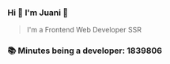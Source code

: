 ### Hi 👋 I&#39;m Juani 🦁

> I&#39;m a Frontend Web Developer SSR

### 📚 Minutes being a developer: 1839806
